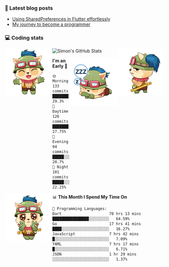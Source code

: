 ### 📘 Latest blog posts

<!-- BLOG-POST-LIST:START -->
- [Using SharedPreferences in Flutter effortlessly](http://blog.codingteemo.me/2020/07/15/Using-SharedPreferences-in-Flutter-effortlessly/)
- [My journey to become a programmer](http://blog.codingteemo.me/2018/07/14/My-journey-to-become-a-programmer/)
<!-- BLOG-POST-LIST:END -->

### 💻 Coding stats
<img align="right" src="https://raw.githubusercontent.com/simonpham/simonpham/master/assets/images/6kiur.gif" >


<img align="left" src="https://raw.githubusercontent.com/simonpham/simonpham/master/assets/images/5kiur.gif" >

![Simon's GitHub Stats](https://github-readme-stats-obu2qdcs2.vercel.app/api?username=simonpham)

<img align="right" src="https://raw.githubusercontent.com/simonpham/simonpham/master/assets/images/4kiur.gif" >

<!--START_SECTION:waka-->
**I'm an Early 🐤** 

```text
🌞 Morning    133 commits    ███████░░░░░░░░░░░░░░░░░░   29.3% 
🌆 Daytime    126 commits    ███████░░░░░░░░░░░░░░░░░░   27.75% 
🌃 Evening    94 commits     █████░░░░░░░░░░░░░░░░░░░░   20.7% 
🌙 Night      101 commits    █████░░░░░░░░░░░░░░░░░░░░   22.25%

```


<img align="left" src="https://raw.githubusercontent.com/simonpham/simonpham/master/assets/images/19kiur.gif" >📊 **This Month I Spend My Time On** 

```text
💬 Programming Languages: 
Dart                     70 hrs 13 mins      ████████████████░░░░░░░░░   64.59% 
Go                       17 hrs 41 mins      ████░░░░░░░░░░░░░░░░░░░░░   16.27% 
JavaScript               7 hrs 42 mins       █░░░░░░░░░░░░░░░░░░░░░░░░   7.09% 
YAML                     7 hrs 17 mins       █░░░░░░░░░░░░░░░░░░░░░░░░   6.71% 
JSON                     1 hr 29 mins        ░░░░░░░░░░░░░░░░░░░░░░░░░   1.37%

```


<!--END_SECTION:waka-->
